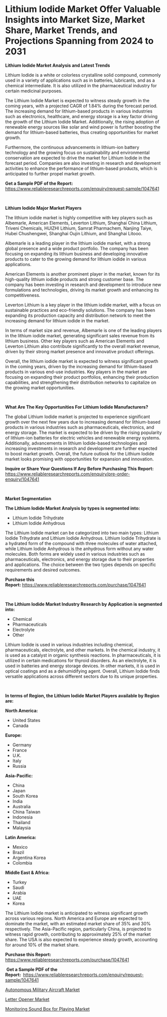 <p><h1>Lithium Iodide Market Offer Valuable Insights into Market Size, Market Share, Market Trends, and Projections Spanning from 2024 to 2031</h1></p><p><strong>Lithium Iodide Market Analysis and Latest Trends</strong></p>
<p><p>Lithium Iodide is a white or colorless crystalline solid compound, commonly used in a variety of applications such as in batteries, lubricants, and as a chemical intermediate. It is also utilized in the pharmaceutical industry for certain medicinal purposes.</p><p>The Lithium Iodide Market is expected to witness steady growth in the coming years, with a projected CAGR of 1.84% during the forecast period. The increasing demand for lithium-based products in various industries such as electronics, healthcare, and energy storage is a key factor driving the growth of the Lithium Iodide Market. Additionally, the rising adoption of renewable energy sources like solar and wind power is further boosting the demand for lithium-based batteries, thus creating opportunities for market growth.</p><p>Furthermore, the continuous advancements in lithium-ion battery technology and the growing focus on sustainability and environmental conservation are expected to drive the market for Lithium Iodide in the forecast period. Companies are also investing in research and development activities to enhance the performance of lithium-based products, which is anticipated to further propel market growth.</p></p>
<p><strong>Get a Sample PDF of the Report:&nbsp;</strong> <a href="https://www.reliableresearchreports.com/enquiry/request-sample/1047641">https://www.reliableresearchreports.com/enquiry/request-sample/1047641</a></p>
<p>&nbsp;</p>
<p><strong>Lithium Iodide Major Market Players</strong></p>
<p><p>The lithium iodide market is highly competitive with key players such as Albemarle, American Elements, Leverton Lithium, Shanghai China Lithium, Triveni Chemicals, HUIZHI Lithium, Samrat Pharmachem, Nanjing Taiye, Hubei Chushengwei, Shanghai Oujin Lithium, and Shanghai Litooo.</p><p>Albemarle is a leading player in the lithium iodide market, with a strong global presence and a wide product portfolio. The company has been focusing on expanding its lithium business and developing innovative products to cater to the growing demand for lithium iodide in various applications.</p><p>American Elements is another prominent player in the market, known for its high-quality lithium iodide products and strong customer base. The company has been investing in research and development to introduce new formulations and technologies, driving its market growth and enhancing its competitiveness.</p><p>Leverton Lithium is a key player in the lithium iodide market, with a focus on sustainable practices and eco-friendly solutions. The company has been expanding its production capacity and distribution network to meet the increasing demand for lithium iodide in the market.</p><p>In terms of market size and revenue, Albemarle is one of the leading players in the lithium iodide market, generating significant sales revenue from its lithium business. Other key players such as American Elements and Leverton Lithium also contribute significantly to the overall market revenue, driven by their strong market presence and innovative product offerings.</p><p>Overall, the lithium iodide market is expected to witness significant growth in the coming years, driven by the increasing demand for lithium-based products in various end-use industries. Key players in the market are focusing on expanding their product portfolios, enhancing their production capabilities, and strengthening their distribution networks to capitalize on the growing market opportunities.</p></p>
<p>&nbsp;</p>
<p><strong>What Are The Key Opportunities For Lithium Iodide Manufacturers?</strong></p>
<p><p>The global Lithium Iodide market is projected to experience significant growth over the next few years due to increasing demand for lithium-based products in various industries such as pharmaceuticals, electronics, and energy storage. The market is expected to be driven by the rising popularity of lithium-ion batteries for electric vehicles and renewable energy systems. Additionally, advancements in lithium Iodide-based technologies and increasing investments in research and development are further expected to boost market growth. Overall, the future outlook for the Lithium Iodide market looks promising with opportunities for expansion and innovation.</p></p>
<p><strong>Inquire or Share Your Questions If Any Before Purchasing This Report:</strong> <a href="https://www.reliableresearchreports.com/enquiry/pre-order-enquiry/1047641">https://www.reliableresearchreports.com/enquiry/pre-order-enquiry/1047641</a></p>
<p>&nbsp;</p>
<p><strong>Market Segmentation</strong></p>
<p><strong>The Lithium Iodide Market Analysis by types is segmented into:</strong></p>
<p><ul><li>Lithium Iodide Trihydrate</li><li>Lithium Iodide Anhydrous</li></ul></p>
<p><p>The Lithium Iodide market can be categorized into two main types: Lithium Iodide Trihydrate and Lithium Iodide Anhydrous. Lithium Iodide Trihydrate is a hydrated form of the compound with three molecules of water attached, while Lithium Iodide Anhydrous is the anhydrous form without any water molecules. Both forms are widely used in various industries such as pharmaceuticals, electronics, and energy storage due to their properties and applications. The choice between the two types depends on specific requirements and desired outcomes.</p></p>
<p><strong>Purchase this Report:&nbsp;</strong><a href="https://www.reliableresearchreports.com/purchase/1047641">https://www.reliableresearchreports.com/purchase/1047641</a></p>
<p>&nbsp;</p>
<p><strong>The Lithium Iodide Market Industry Research by Application is segmented into:</strong></p>
<p><ul><li>Chemical</li><li>Pharmaceuticals</li><li>Electrolyte</li><li>Other</li></ul></p>
<p><p>Lithium Iodide is used in various industries including chemical, pharmaceuticals, electrolyte, and other markets. In the chemical industry, it is used as a catalyst in organic synthesis reactions. In pharmaceuticals, it is utilized in certain medications for thyroid disorders. As an electrolyte, it is used in batteries and energy storage devices. In other markets, it is used in optical coatings and as a dehumidifying agent. Overall, Lithium Iodide finds versatile applications across different sectors due to its unique properties.</p></p>
<p>&nbsp;</p>
<p><strong>In terms of Region, the Lithium Iodide Market Players available by Region are:</strong></p>
<p>
    <p> <strong> North America: </strong>
        <ul>
            <li>United States</li>
            <li>Canada</li>
        </ul>
        </p> 
    <p> <strong> Europe: </strong>
        <ul>
            <li>Germany</li>
            <li>France</li>
            <li>U.K.</li>
            <li>Italy</li>
            <li>Russia</li>
        </ul>
        </p> 
    <p> <strong> Asia-Pacific: </strong>
        <ul>
            <li>China</li>
            <li>Japan</li>
            <li>South Korea</li>
            <li>India</li>
            <li>Australia</li>
            <li>China Taiwan</li>
            <li>Indonesia</li>
            <li>Thailand</li>
            <li>Malaysia</li>
        </ul>
        </p> 
    <p> <strong> Latin America: </strong>
        <ul>
            <li>Mexico</li>
            <li>Brazil</li>
            <li>Argentina Korea</li>
            <li>Colombia</li>
        </ul>
        </p> 
    <p> <strong> Middle East & Africa: </strong>
        <ul>
            <li>Turkey</li>
            <li>Saudi</li>
            <li>Arabia</li>
            <li>UAE</li>
            <li>Korea</li>
        </ul>
    </p>
    </p>
<p><p>The Lithium Iodide market is anticipated to witness significant growth across various regions. North America and Europe are expected to dominate the market, with an estimated market share of 35% and 30% respectively. The Asia-Pacific region, particularly China, is projected to witness rapid growth, contributing to approximately 25% of the market share. The USA is also expected to experience steady growth, accounting for around 10% of the market share.</p></p>
<p><strong>Purchase this Report: </strong><a href="https://www.reliableresearchreports.com/purchase/1047641">https://www.reliableresearchreports.com/purchase/1047641</a></p>
<p>&nbsp;<strong>Get a Sample PDF of the Report:&nbsp;&nbsp;</strong><a href="https://www.reliableresearchreports.com/enquiry/request-sample/1047641">https://www.reliableresearchreports.com/enquiry/request-sample/1047641</a></p>
<p><strong></strong></p>
<p><p><a href="https://view.publitas.com/reportprime-1/global-autonomous-military-aircraft-market-by-types-applications-and-major-players-with-regional-growth-rate-analysis-and-development-situation-from-2023-to-2030/">Autonomous Military Aircraft Market</a></p><p><a href="https://view.publitas.com/reportprime-1/letter-opener-market-challenges-opportunities-and-growth-drivers-and-major-market-players-forecasted-for-period-from-2023-2030/">Letter Opener Market</a></p><p><a href="https://view.publitas.com/reportprime-1/monitoring-sound-box-for-playing-market-provides-detailed-segmentation-of-this-market-based-on-type-application-and-region-and-forecast-for-the-period-from-2023-2030/">Monitoring Sound Box for Playing Market</a></p></p>